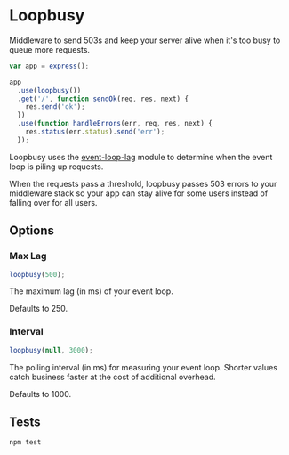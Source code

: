 # Loopbusy

Middleware to send 503s and keep your server alive when it's too busy to queue more requests.

```js
var app = express();

app
  .use(loopbusy())
  .get('/', function sendOk(req, res, next) {
    res.send('ok');
  })
  .use(function handleErrors(err, req, res, next) {
    res.status(err.status).send('err');
  });
```

Loopbusy uses the [event-loop-lag](https://github.com/pebble/event-loop-lag)
module to determine when the event loop is piling up requests.

When the requests pass a threshold, loopbusy passes 503 errors
to your middleware stack so your app can stay alive for some users
instead of falling over for all users.

## Options

### Max Lag

```js
loopbusy(500);
```

The maximum lag (in ms) of your event loop.

Defaults to 250.

### Interval

```js
loopbusy(null, 3000);
```

The polling interval (in ms) for measuring your event loop.
Shorter values catch business faster at the cost of
additional overhead.

Defaults to 1000.

## Tests

```js
npm test
```
